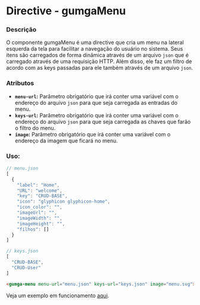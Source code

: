 # Directive - gumgaMenu

### Descrição
O componente gumgaMenu é uma directive que cria um menu na lateral esquerda da tela para facilitar a navegação do usuário no sistema.
Seus itens são carregados de forma dinâmica através de um arquivo `json` que é carregado através de uma requisição HTTP. Além disso, ele faz um filtro de acordo com as keys passadas para ele também através de um arquivo `json`.

### Atributos

- **`menu-url`:** Parâmetro obrigatório que irá conter uma variável com o endereço do arquivo `json` para que seja carregada as entradas do menu.
- **`keys-url`:** Parâmetro obrigatório que irá conter uma variável com o endereço do arquivo `json` para que seja carregada as chaves que farão o filtro do menu.
- **`image`:** Parâmetro obrigatório que irá conter uma variável com o endereço da imagem que ficará no menu.

### Uso:
```js
// menu.json
[
  {
    "label": "Home",
    "URL": "welcome",
    "key": "CRUD-BASE",
    "icon": "glyphicon glyphicon-home",
    "icon_color": "",
    "imageUrl": "",
    "imageWidth": "",
    "imageHeight": "",
    "filhos": []
  }
]

// keys.json
[
  "CRUD-BASE",
  "CRUD-User"
]
```

```html
<gumga-menu menu-url="menu.json" keys-url="keys.json" image="menu.svg"></gumga-menu>
```

Veja um exemplo em funcionamento [aqui](http://embed.plnkr.co/UcMtAor6sUA6s0oZnJiu/preview).
